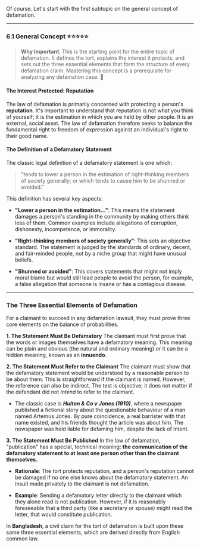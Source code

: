 Of course. Let's start with the first subtopic on the general concept of defamation.

---

### 6.1 General Concept ⭐⭐⭐⭐⭐

> **Why Important**: This is the starting point for the entire topic of defamation. It defines the tort, explains the interest it protects, and sets out the three essential elements that form the structure of every defamation claim. Mastering this concept is a prerequisite for analyzing any defamation case. 📝

#### The Interest Protected: Reputation

The law of defamation is primarily concerned with protecting a person's **reputation**. It's important to understand that reputation is not what you think of yourself; it is the estimation in which you are held by other people. It is an external, social asset. The law of defamation therefore seeks to balance the fundamental right to freedom of expression against an individual's right to their good name.

#### The Definition of a Defamatory Statement

The classic legal definition of a defamatory statement is one which:

> "tends to lower a person in the estimation of right-thinking members of society generally; or which tends to cause him to be shunned or avoided."

This definition has several key aspects:

- **"Lower a person in the estimation..."**: This means the statement damages a person's standing in the community by making others think less of them. Common examples include allegations of corruption, dishonesty, incompetence, or immorality.
    
- **"Right-thinking members of society generally"**: This sets an objective standard. The statement is judged by the standards of ordinary, decent, and fair-minded people, not by a niche group that might have unusual beliefs.
    
- **"Shunned or avoided"**: This covers statements that might not imply moral blame but would still lead people to avoid the person, for example, a false allegation that someone is insane or has a contagious disease.
    

---

### The Three Essential Elements of Defamation

For a claimant to succeed in any defamation lawsuit, they must prove three core elements on the balance of probabilities.

**1. The Statement Must Be Defamatory** The claimant must first prove that the words or images themselves have a defamatory meaning. This meaning can be plain and obvious (the natural and ordinary meaning) or it can be a hidden meaning, known as an **innuendo**.

**2. The Statement Must Refer to the Claimant** The claimant must show that the defamatory statement would be understood by a reasonable person to be about them. This is straightforward if the claimant is named. However, the reference can also be indirect. The test is objective; it does not matter if the defendant did not _intend_ to refer to the claimant.

- The classic case is **_Hulton & Co v Jones (1910)_**, where a newspaper published a fictional story about the questionable behaviour of a man named Artemus Jones. By pure coincidence, a real barrister with that name existed, and his friends thought the article was about him. The newspaper was held liable for defaming him, despite the lack of intent.
    

**3. The Statement Must Be Published** In the law of defamation, "publication" has a special, technical meaning: **the communication of the defamatory statement to at least one person other than the claimant themselves.**

- **Rationale**: The tort protects reputation, and a person's reputation cannot be damaged if no one else knows about the defamatory statement. An insult made privately to the claimant is not defamation.
    
- **Example**: Sending a defamatory letter directly to the claimant which they alone read is not publication. However, if it is reasonably foreseeable that a third party (like a secretary or spouse) might read the letter, that would constitute publication.
    

In **Bangladesh**, a civil claim for the tort of defamation is built upon these same three essential elements, which are derived directly from English common law.